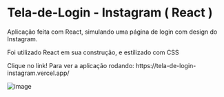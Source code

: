 # Tela-de-Login - Instagram ( React )

<p>Aplicação feita com React, simulando uma página de login com design do Instagram.</p>
<p>Foi utilizado React em sua construção, e estilizado com CSS</p>

<p>Clique no link! Para ver a aplicação rodando: https://tela-de-login-instagram.vercel.app/
 
 ![image](https://user-images.githubusercontent.com/101350793/170394788-ab119c44-6dd2-4fde-83cf-6a79621be116.png)

